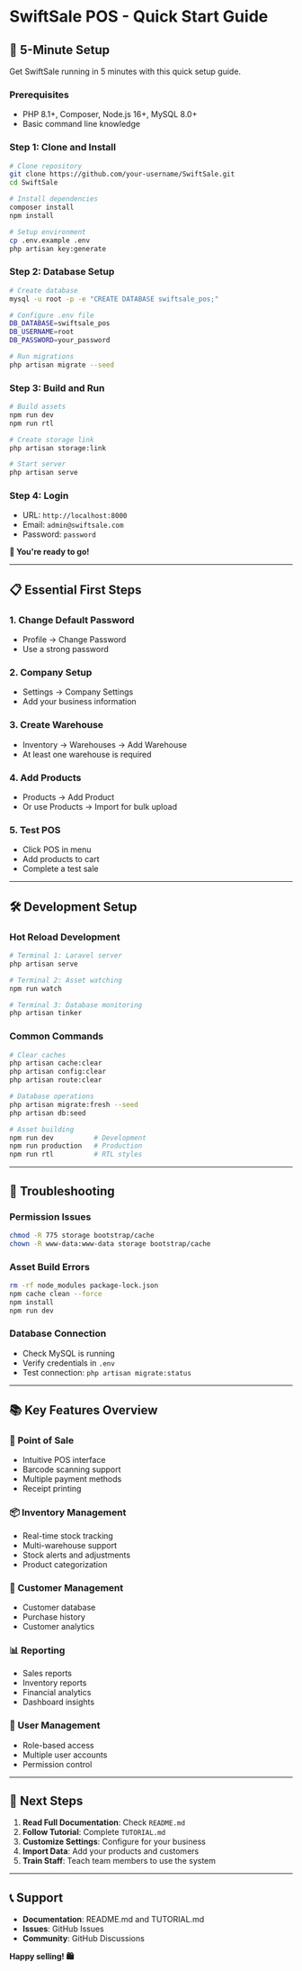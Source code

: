 # SwiftSale POS - Quick Start Guide

## 🚀 5-Minute Setup

Get SwiftSale running in 5 minutes with this quick setup guide.

### Prerequisites
- PHP 8.1+, Composer, Node.js 16+, MySQL 8.0+
- Basic command line knowledge

### Step 1: Clone and Install
```bash
# Clone repository
git clone https://github.com/your-username/SwiftSale.git
cd SwiftSale

# Install dependencies
composer install
npm install

# Setup environment
cp .env.example .env
php artisan key:generate
```

### Step 2: Database Setup
```bash
# Create database
mysql -u root -p -e "CREATE DATABASE swiftsale_pos;"

# Configure .env file
DB_DATABASE=swiftsale_pos
DB_USERNAME=root
DB_PASSWORD=your_password

# Run migrations
php artisan migrate --seed
```

### Step 3: Build and Run
```bash
# Build assets
npm run dev
npm run rtl

# Create storage link
php artisan storage:link

# Start server
php artisan serve
```

### Step 4: Login
- URL: `http://localhost:8000`
- Email: `admin@swiftsale.com`
- Password: `password`

**🎉 You're ready to go!**

---

## 📋 Essential First Steps

### 1. Change Default Password
- Profile → Change Password
- Use a strong password

### 2. Company Setup
- Settings → Company Settings
- Add your business information

### 3. Create Warehouse
- Inventory → Warehouses → Add Warehouse
- At least one warehouse is required

### 4. Add Products
- Products → Add Product
- Or use Products → Import for bulk upload

### 5. Test POS
- Click POS in menu
- Add products to cart
- Complete a test sale

---

## 🛠 Development Setup

### Hot Reload Development
```bash
# Terminal 1: Laravel server
php artisan serve

# Terminal 2: Asset watching
npm run watch

# Terminal 3: Database monitoring
php artisan tinker
```

### Common Commands
```bash
# Clear caches
php artisan cache:clear
php artisan config:clear
php artisan route:clear

# Database operations
php artisan migrate:fresh --seed
php artisan db:seed

# Asset building
npm run dev          # Development
npm run production   # Production
npm run rtl          # RTL styles
```

---

## 🔧 Troubleshooting

### Permission Issues
```bash
chmod -R 775 storage bootstrap/cache
chown -R www-data:www-data storage bootstrap/cache
```

### Asset Build Errors
```bash
rm -rf node_modules package-lock.json
npm cache clean --force
npm install
npm run dev
```

### Database Connection
- Check MySQL is running
- Verify credentials in `.env`
- Test connection: `php artisan migrate:status`

---

## 📚 Key Features Overview

### 🛒 Point of Sale
- Intuitive POS interface
- Barcode scanning support
- Multiple payment methods
- Receipt printing

### 📦 Inventory Management
- Real-time stock tracking
- Multi-warehouse support
- Stock alerts and adjustments
- Product categorization

### 👥 Customer Management
- Customer database
- Purchase history
- Customer analytics

### 📊 Reporting
- Sales reports
- Inventory reports
- Financial analytics
- Dashboard insights

### 🔐 User Management
- Role-based access
- Multiple user accounts
- Permission control

---

## 🎯 Next Steps

1. **Read Full Documentation**: Check `README.md`
2. **Follow Tutorial**: Complete `TUTORIAL.md`
3. **Customize Settings**: Configure for your business
4. **Import Data**: Add your products and customers
5. **Train Staff**: Teach team members to use the system

---

## 📞 Support

- **Documentation**: README.md and TUTORIAL.md
- **Issues**: GitHub Issues
- **Community**: GitHub Discussions

**Happy selling! 🛍️**
